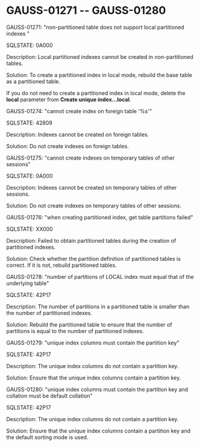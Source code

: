 # GAUSS-01271 -- GAUSS-01280<a name="EN-US_TOPIC_0302073432"></a>

GAUSS-01271: "non-partitioned table does not support local partitioned indexes "

SQLSTATE: 0A000

Description: Local partitioned indexes cannot be created in non-partitioned tables.

Solution: To create a partitioned index in local mode, rebuild the base table as a partitioned table.

If you do not need to create a partitioned index in local mode, delete the  **local**  parameter from  **Create unique index...local**.

GAUSS-01274: "cannot create index on foreign table '%s'"

SQLSTATE: 42809

Description: Indexes cannot be created on foreign tables.

Solution: Do not create indexes on foreign tables.

GAUSS-01275: "cannot create indexes on temporary tables of other sessions"

SQLSTATE: 0A000

Description: Indexes cannot be created on temporary tables of other sessions.

Solution: Do not create indexes on temporary tables of other sessions.

GAUSS-01276: "when creating partitioned index, get table partitions failed"

SQLSTATE: XX000

Description: Failed to obtain partitioned tables during the creation of partitioned indexes.

Solution: Check whether the partition definition of partitioned tables is correct. If it is not, rebuild partitioned tables.

GAUSS-01278: "number of partitions of LOCAL index must equal that of the underlying table"

SQLSTATE: 42P17

Description: The number of partitions in a partitioned table is smaller than the number of partitioned indexes.

Solution: Rebuild the partitioned table to ensure that the number of partitions is equal to the number of partitioned indexes.

GAUSS-01279: "unique index columns must contain the partition key"

SQLSTATE: 42P17

Description: The unique index columns do not contain a partition key.

Solution: Ensure that the unique index columns contain a partition key.

GAUSS-01280: "unique index columns must contain the partition key and collation must be default collation"

SQLSTATE: 42P17

Description: The unique index columns do not contain a partition key.

Solution: Ensure that the unique index columns contain a partition key and the default sorting mode is used.


